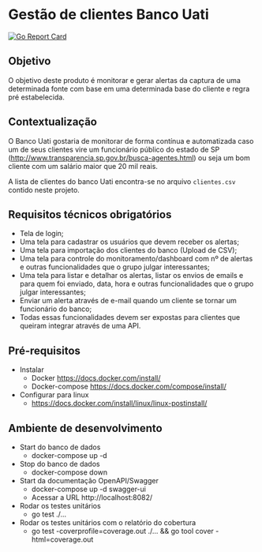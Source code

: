 # Gestão de clientes Banco Uati

[![Go Report Card](https://goreportcard.com/badge/github.com/codenation-dev/squad-5-aceleradev-fs-online-1)](https://goreportcard.com/report/github.com/codenation-dev/squad-5-aceleradev-fs-online-1)

## Objetivo

O objetivo deste produto é monitorar e gerar alertas da captura de uma determinada fonte com base em uma determinada base do cliente e regra pré estabelecida.

## Contextualização

O Banco Uati gostaria de monitorar de forma contínua e automatizada caso um de seus clientes vire um funcionário público do estado de SP (http://www.transparencia.sp.gov.br/busca-agentes.html) ou seja um bom cliente com um salário maior que 20 mil reais.

A lista de clientes do banco Uati encontra-se no arquivo ``clientes.csv`` contido neste projeto.


## Requisitos técnicos obrigatórios

- Tela de login;
- Uma tela para cadastrar os usuários que devem receber os alertas;
- Uma tela para importação dos clientes do banco (Upload de CSV);
- Uma tela para controle do monitoramento/dashboard com nº de alertas e outras funcionalidades que o grupo julgar interessantes;
- Uma tela para listar e detalhar os alertas,  listar os envios de emails e para quem foi enviado, data, hora e outras funcionalidades que o grupo julgar interessantes;
- Enviar um alerta através de e-mail quando um cliente se tornar um funcionário do banco;
- Todas essas funcionalidades devem ser expostas para clientes que queiram integrar através de uma API.


## Pré-requisitos
- Instalar 
  - Docker https://docs.docker.com/install/
  - Docker-compose https://docs.docker.com/compose/install/
- Configurar para linux
  - https://docs.docker.com/install/linux/linux-postinstall/

## Ambiente de desenvolvimento

- Start do banco de dados
  - docker-compose up -d
- Stop do banco de dados
  - docker-compose down
- Start da documentação OpenAPI/Swagger
  - docker-compose up -d swagger-ui
  - Acessar a URL http://localhost:8082/
- Rodar os testes unitários 
  - go test ./...
- Rodar os testes unitários com o relatório do cobertura
  - go test -coverprofile=coverage.out ./... && go tool cover -html=coverage.out
